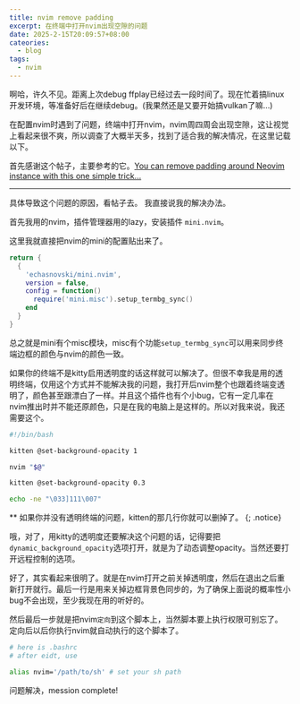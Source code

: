 ```yaml
---
title: nvim remove padding
excerpt: 在终端中打开nvim出现空隙的问题
date: 2025-2-15T20:09:57+08:00
cateories:
  - blog
tags:
  - nvim
---
```


啊哈，许久不见。距离上次debug ffplay已经过去一段时间了。现在忙着搞linux开发环境，等准备好后在继续debug。(我果然还是又要开始搞vulkan了嘛...)

在配置nvim时遇到了问题，终端中打开nvim，nvim周四周会出现空隙，这让视觉上看起来很不爽，所以调查了大概半天多，找到了适合我的解决情况，在这里记载以下。

首先感谢这个帖子，主要参考的它。[You can remove padding around Neovim instance with this one simple trick... ][remove padding in nvim]

---

具体导致这个问题的原因，看帖子去。
我直接说我的解决办法。

首先我用的nvim，插件管理器用的lazy，安装插件
`mini.nvim`。

这里我就直接把nvim的mini的配置贴出来了。
```lua
return {
  {
    'echasnovski/mini.nvim',
    version = false,
    config = function()
      require('mini.misc').setup_termbg_sync()
    end
  }
}
```
总之就是mini有个misc模块，misc有个功能`setup_termbg_sync`可以用来同步终端边框的颜色与nvim的颜色一致。

如果你的终端不是kitty启用透明度的话这样就可以解决了。但很不幸我是用的透明终端，仅用这个方式并不能解决我的问题，我打开后nvim整个也跟着终端变透明了，颜色甚至跟漂白了一样。并且这个插件也有个小bug，它有一定几率在nvim推出时并不能还原颜色，只是在我的电脑上是这样的。所以对我来说，我还需要这个。
```bash
#!/bin/bash

kitten @set-background-opacity 1

nvim "$@"

kitten @set-background-opacity 0.3

echo -ne "\033]111\007"
```
** 如果你并没有透明终端的问题，kitten的那几行你就可以删掉了。
{; .notice}

哦，对了，用kitty的透明度还要解决这个问题的话，记得要把`dynamic_background_opacity`选项打开，就是为了动态调整opacity。当然还要打开远程控制的选项。

好了，其实看起来很明了。就是在nvim打开之前关掉透明度，然后在退出之后重新打开就行。最后一行是用来关掉边框背景色同步的，为了确保上面说的概率性小bug不会出现，至少我现在用的听好的。

然后最后一步就是把nvim`定向`到这个脚本上，当然脚本要上执行权限可别忘了。
定向后以后你执行nvim就自动执行的这个脚本了。
```bash
# here is .bashrc
# after eidt, use 

alias nvim='/path/to/sh' # set your sh path
```
问题解决，mession complete!


<!--link-->
[remove padding in nvim]: https://www.reddit.com/r/neovim/comments/1ehidxy/you_can_remove_padding_around_neovim_instance/ 
